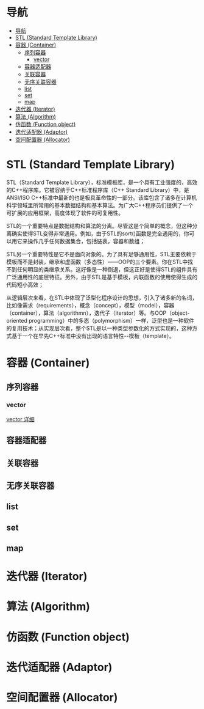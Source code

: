 # 导航
- [导航](#导航)
- [STL (Standard Template Library)](#stl-standard-template-library)
- [容器 (Container)](#容器-container)
  - [序列容器](#序列容器)
    - [vector](#vector)
  - [容器适配器](#容器适配器)
  - [关联容器](#关联容器)
  - [无序关联容器](#无序关联容器)
  - [list](#list)
  - [set](#set)
  - [map](#map)
- [迭代器 (Iterator)](#迭代器-iterator)
- [算法 (Algorithm)](#算法-algorithm)
- [仿函数 (Function object)](#仿函数-function-object)
- [迭代适配器 (Adaptor)](#迭代适配器-adaptor)
- [空间配置器 (Allocator)](#空间配置器-allocator)



# STL (Standard Template Library)
STL（Standard Template Library），标准模板库，是一个具有工业强度的，高效的C++程序库。它被容纳于C++标准程序库（C++ Standard Library）中，是ANSI/ISO C++标准中最新的也是极具革命性的一部分。该库包含了诸多在计算机科学领域里所常用的基本数据结构和基本算法。为广大C++程序员们提供了一个可扩展的应用框架，高度体现了软件的可复用性。

STL的一个重要特点是数据结构和算法的分离。尽管这是个简单的概念，但这种分离确实使得STL变得非常通用。例如，由于STL的sort()函数是完全通用的，你可以用它来操作几乎任何数据集合，包括链表，容器和数组；

STL另一个重要特性是它不是面向对象的。为了具有足够通用性，STL主要依赖于模板而不是封装，继承和虚函数（多态性）——OOP的三个要素。你在STL中找不到任何明显的类继承关系。这好像是一种倒退，但这正好是使得STL的组件具有广泛通用性的底层特征。另外，由于STL是基于模板，内联函数的使用使得生成的代码短小高效；

从逻辑层次来看，在STL中体现了泛型化程序设计的思想，引入了诸多新的名词，比如像需求（requirements），概念（concept），模型（model），容器（container），算法（algorithmn），迭代子（iterator）等。与OOP（object-oriented programming）中的多态（polymorphism）一样，泛型也是一种软件的复用技术；从实现层次看，整个STL是以一种类型参数化的方式实现的，这种方式基于一个在早先C++标准中没有出现的语言特性--模板（template）。
# 容器 (Container)
## 序列容器
### vector
[vector 详细](STL/vector.md)
## 容器适配器
## 关联容器
## 无序关联容器
## list
## set
## map
# 迭代器 (Iterator)
# 算法 (Algorithm)
# 仿函数 (Function object)
# 迭代适配器 (Adaptor)
# 空间配置器 (Allocator)